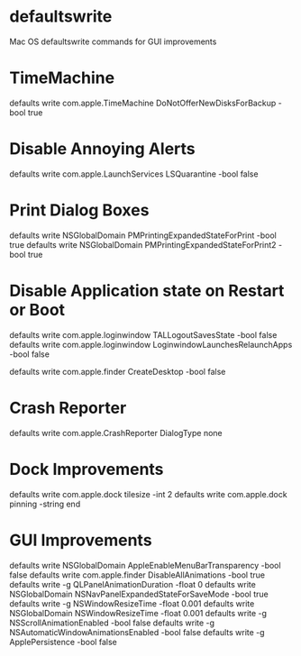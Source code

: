 # defaultswrite
Mac OS defaultswrite commands for GUI improvements

# TimeMachine
defaults write com.apple.TimeMachine DoNotOfferNewDisksForBackup -bool true

# Disable Annoying Alerts
defaults write com.apple.LaunchServices LSQuarantine -bool false

# Print Dialog Boxes
defaults write NSGlobalDomain PMPrintingExpandedStateForPrint -bool true
defaults write NSGlobalDomain PMPrintingExpandedStateForPrint2 -bool true

# Disable Application state on Restart or Boot
defaults write com.apple.loginwindow TALLogoutSavesState -bool false
defaults write com.apple.loginwindow LoginwindowLaunchesRelaunchApps -bool false


defaults write com.apple.finder CreateDesktop -bool false

# Crash Reporter
defaults write com.apple.CrashReporter DialogType none

# Dock Improvements
defaults write com.apple.dock tilesize -int 2
defaults write com.apple.dock pinning -string end

# GUI Improvements
defaults write NSGlobalDomain AppleEnableMenuBarTransparency -bool false
defaults write com.apple.finder DisableAllAnimations -bool true
defaults write -g QLPanelAnimationDuration -float 0
defaults write NSGlobalDomain NSNavPanelExpandedStateForSaveMode -bool true
defaults write -g NSWindowResizeTime -float 0.001
defaults write NSGlobalDomain NSWindowResizeTime -float 0.001
defaults write -g NSScrollAnimationEnabled -bool false
defaults write -g NSAutomaticWindowAnimationsEnabled -bool false
defaults write -g ApplePersistence -bool false
